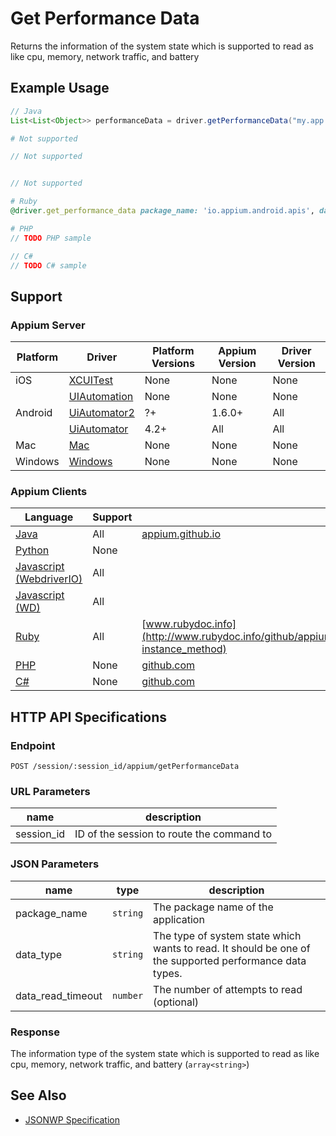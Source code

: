 # Get Performance Data

Returns the information of the system state which is supported to read as like cpu, memory, network traffic, and battery
## Example Usage

```java
// Java
List<List<Object>> performanceData = driver.getPerformanceData("my.app.package", "cpuinfo", 5);

```

```python
# Not supported
```

```javascript
// Not supported


// Not supported
```

```ruby
# Ruby
@driver.get_performance_data package_name: 'io.appium.android.apis', data_type: 'cpuinfo', data_read_timeout: 10

```

```php
# PHP
// TODO PHP sample

```

```csharp
// C#
// TODO C# sample

```



## Support

### Appium Server

|Platform|Driver|Platform Versions|Appium Version|Driver Version|
|--------|----------------|------|--------------|--------------|
| iOS | [XCUITest](/docs/en/drivers/ios-xcuitest.md) | None | None | None |
|  | [UIAutomation](/docs/en/drivers/ios-uiautomation.md) | None | None | None |
| Android | [UiAutomator2](/docs/en/drivers/android-uiautomator2.md) | ?+ | 1.6.0+ | All |
|  | [UiAutomator](/docs/en/drivers/android-uiautomator.md) | 4.2+ | All | All |
| Mac | [Mac](/docs/en/drivers/mac.md) | None | None | None |
| Windows | [Windows](/docs/en/drivers/windows.md) | None | None | None |

### Appium Clients

|Language|Support|Documentation|
|--------|-------|-------------|
|[Java](https://github.com/appium/java-client/releases/latest)| All |  [appium.github.io](http://appium.github.io/java-client/io/appium/java_client/android/HasSupportedPerformanceDataType.html#getSupportedPerformanceDataTypes--)  |
|[Python](https://github.com/appium/python-client/releases/latest)| None |  |
|[Javascript (WebdriverIO)](http://webdriver.io/index.html)| All |  |
|[Javascript (WD)](https://github.com/admc/wd/releases/latest)| All |  |
|[Ruby](https://github.com/appium/ruby_lib/releases/latest)| All |  [www.rubydoc.info](http://www.rubydoc.info/github/appium/ruby_lib_core/Appium/Android/Device#get_performance_data-instance_method)  |
|[PHP](https://github.com/appium/php-client/releases/latest)| None |  [github.com](https://github.com/appium/php-client/)  |
|[C#](https://github.com/appium/appium-dotnet-driver/releases/latest)| None |  [github.com](https://github.com/appium/appium-dotnet-driver/)  |

## HTTP API Specifications

### Endpoint

`POST /session/:session_id/appium/getPerformanceData`

### URL Parameters

|name|description|
|----|-----------|
|session_id|ID of the session to route the command to|

### JSON Parameters

|name|type|description|
|----|----|-----------|
| package_name | `string` | The package name of the application |
| data_type | `string` | The type of system state which wants to read. It should be one of the supported performance data types. |
| data_read_timeout | `number` | The number of attempts to read (optional) |

### Response

The information type of the system state which is supported to read as like cpu, memory, network traffic, and battery (`array<string>`)

## See Also

* [JSONWP Specification](https://github.com/appium/appium-base-driver/blob/master/lib/protocol/routes.js#L325)

